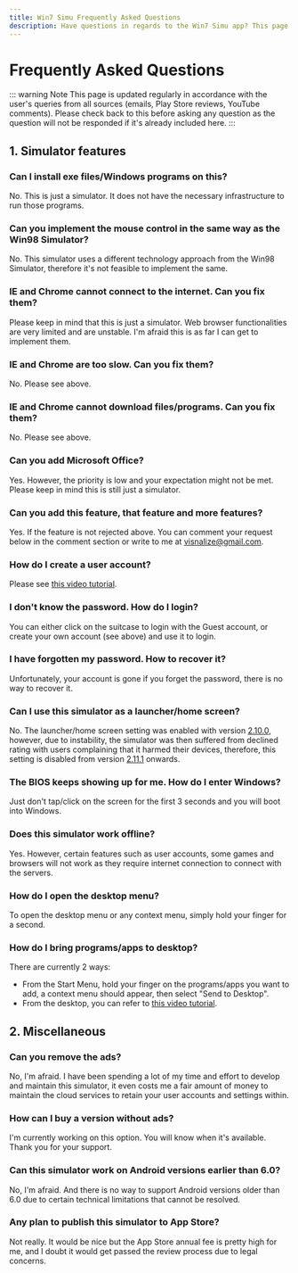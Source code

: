 ```yaml
---
title: Win7 Simu Frequently Asked Questions
description: Have questions in regards to the Win7 Simu app? This page answers them, immediate and straightforward
---
```


# Frequently Asked Questions

<div class="social">
  <comment-count />
  <social-share />
</div>

::: warning Note
This page is updated regularly in accordance with the user's queries from all sources (emails, Play Store reviews, YouTube comments). Please check back to this before asking any question as the question will not be responded if it's already included here.
:::

## 1. Simulator features

### Can I install exe files/Windows programs on this?

No. This is just a simulator. It does not have the necessary infrastructure to run those programs.

### Can you implement the mouse control in the same way as the Win98 Simulator?

No. This simulator uses a different technology approach from the Win98 Simulator, therefore it's not feasible to implement the same.

### IE and Chrome cannot connect to the internet. Can you fix them?

Please keep in mind that this is just a simulator. Web browser functionalities are very limited and are unstable. I'm afraid this is as far I can get to implement them.

### IE and Chrome are too slow. Can you fix them?

No. Please see above.

### IE and Chrome cannot download files/programs. Can you fix them?

No. Please see above.

### Can you add Microsoft Office?

Yes. However, the priority is low and your expectation might not be met. Please keep in mind this is still just a simulator.

### Can you add this feature, that feature and more features?

Yes. If the feature is not rejected above. You can comment your request below in the comment section or write to me at [visnalize@gmail.com](mailto:visnalize@gmail.com).

### How do I create a user account?

Please see [this video tutorial](https://youtu.be/4jra0d0Ufag).

### I don't know the password. How do I login?

You can either click on the suitcase to login with the Guest account, or create your own account (see above) and use it to login.

### I have forgotten my password. How to recover it?

Unfortunately, your account is gone if you forget the password, there is no way to recover it.

### Can I use this simulator as a launcher/home screen?

No. The launcher/home screen setting was enabled with version [2.10.0](./changelog.md#v2-10-0), however, due to instability, the simulator was then suffered from declined rating with users complaining that it harmed their devices, therefore, this setting is disabled from version [2.11.1](./changelog.md#v2-11-1) onwards.

### The BIOS keeps showing up for me. How do I enter Windows?

Just don't tap/click on the screen for the first 3 seconds and you will boot into Windows.

### Does this simulator work offline?

Yes. However, certain features such as user accounts, some games and browsers will not work as they require internet connection to connect with the servers.

### How do I open the desktop menu?

To open the desktop menu or any context menu, simply hold your finger for a second.

### How do I bring programs/apps to desktop?

There are currently 2 ways:

* From the Start Menu, hold your finger on the programs/apps you want to add, a context menu should appear, then select "Send to Desktop".
* From the desktop, you can refer to [this video tutorial](https://youtu.be/gz8dPrHsRCs).

## 2. Miscellaneous

### Can you remove the ads?

No, I'm afraid. I have been spending a lot of my time and effort to develop and maintain this simulator, it even costs me a fair amount of money to maintain the cloud services to retain your user accounts and settings within.

### How can I buy a version without ads?

I'm currently working on this option. You will know when it's available. Thank you for your support.

### Can this simulator work on Android versions earlier than 6.0?

No, I'm afraid. And there is no way to support Android versions older than 6.0 due to certain technical limitations that cannot be resolved.

### Any plan to publish this simulator to App Store?

Not really. It would be nice but the App Store annual fee is pretty high for me, and I doubt it would get passed the review process due to legal concerns.

<google-ads />

<comment-section />

